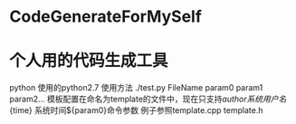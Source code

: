 # CodeGenerateForMySelf
个人用的代码生成工具
==========================
python 使用的python2.7
使用方法
./test.py FileName param0 param1 param2...
模板配置在命名为template的文件中，现在只支持${author} 系统用户名${time} 系统时间${param0}命令参数
例子参照template.cpp template.h
